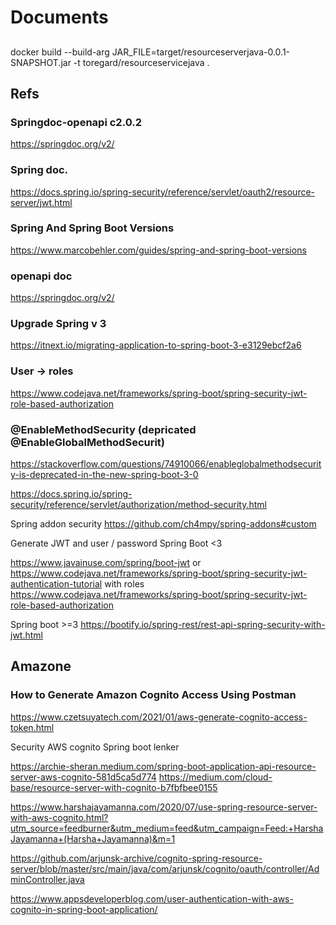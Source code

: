 # Documents

##

docker build --build-arg JAR_FILE=target/resourceserverjava-0.0.1-SNAPSHOT.jar -t toregard/resourceservicejava .

## Refs

### Springdoc-openapi c2.0.2

https://springdoc.org/v2/

### Spring doc.

https://docs.spring.io/spring-security/reference/servlet/oauth2/resource-server/jwt.html


### Spring And Spring Boot Versions

https://www.marcobehler.com/guides/spring-and-spring-boot-versions

### openapi doc

https://springdoc.org/v2/

### Upgrade Spring v 3

https://itnext.io/migrating-application-to-spring-boot-3-e3129ebcf2a6

### User -> roles
https://www.codejava.net/frameworks/spring-boot/spring-security-jwt-role-based-authorization

### @EnableMethodSecurity (depricated @EnableGlobalMethodSecurit)
https://stackoverflow.com/questions/74910066/enableglobalmethodsecurity-is-deprecated-in-the-new-spring-boot-3-0

https://docs.spring.io/spring-security/reference/servlet/authorization/method-security.html


Spring addon security 
https://github.com/ch4mpy/spring-addons#custom

Generate JWT and user / password Spring Boot <3

https://www.javainuse.com/spring/boot-jwt
or
https://www.codejava.net/frameworks/spring-boot/spring-security-jwt-authentication-tutorial
with roles
https://www.codejava.net/frameworks/spring-boot/spring-security-jwt-role-based-authorization

Spring boot >=3 
https://bootify.io/spring-rest/rest-api-spring-security-with-jwt.html

## Amazone

### How to Generate Amazon Cognito Access Using Postman

https://www.czetsuyatech.com/2021/01/aws-generate-cognito-access-token.html


Security AWS cognito Spring boot lenker

https://archie-sheran.medium.com/spring-boot-application-api-resource-server-aws-cognito-581d5ca5d774
https://medium.com/cloud-base/resource-server-with-cognito-b7fbfbee0155

https://www.harshajayamanna.com/2020/07/use-spring-resource-server-with-aws-cognito.html?utm_source=feedburner&utm_medium=feed&utm_campaign=Feed:+HarshaJayamanna+(Harsha+Jayamanna)&m=1

https://github.com/arjunsk-archive/cognito-spring-resource-server/blob/master/src/main/java/com/arjunsk/cognito/oauth/controller/AdminController.java

https://www.appsdeveloperblog.com/user-authentication-with-aws-cognito-in-spring-boot-application/


